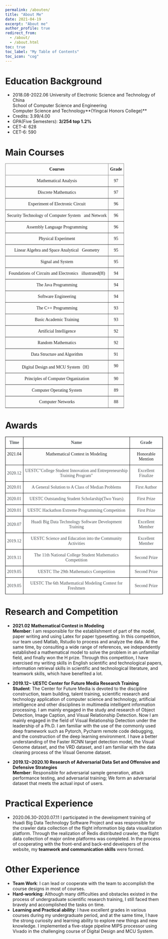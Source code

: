 ```yaml
---
permalink: /abouten/
title: "About Me"
date: 2021-04-19
excerpt: "About me"
author_profile: true
redirect_from: 
  - /about/
  - /about.html
toc: true
toc_label: "My Table of Contents"
toc_icon: "cog"
---
```


# Education Background
  
- 2018.08-2022.06  University of Electronic Science and Technology of China       
  School of Computer Science and Engineering  
  Computer Science and Technology**(Yingcai Honors College)**
- Credits: 3.99/4.00   
- GPA(Five Semesters): **3/254  top 1.2%**
- CET-4: 628     
- CET-6: 590  

# Main Courses
  
<style type="text/css">
.tg  {border-collapse:collapse;border-spacing:0;}
.tg td{border-color:black;border-style:solid;border-width:1px;font-family:Arial, sans-serif;font-size:14px;
  overflow:hidden;padding:10px 5px;word-break:normal;}
.tg th{border-color:black;border-style:solid;border-width:1px;font-family:Arial, sans-serif;font-size:14px;
  font-weight:normal;overflow:hidden;padding:10px 5px;word-break:normal;}
.tg .tg-i3dw{border-color:inherit;font-family:"Times New Roman", Times, serif !important;;text-align:center;vertical-align:top}
.tg .tg-mjfx{border-color:inherit;font-family:"Times New Roman", Times, serif !important;;font-weight:bold;text-align:center;
  vertical-align:top}
</style>
<table class="tg">
<thead>
  <tr>
    <th class="tg-mjfx">Courses</th>
    <th class="tg-mjfx">Grade</th>
  </tr>
</thead>
<tbody>
  <tr>
    <td class="tg-i3dw">Mathematical Analysis</td>
    <td class="tg-i3dw">97</td>
  </tr>
  <tr>
    <td class="tg-i3dw">Discrete Mathematics</td>
    <td class="tg-i3dw">97</td>
  </tr>
  <tr>
    <td class="tg-i3dw">Experiment of Electronic Circuit</td>
    <td class="tg-i3dw">96</td>
  </tr>
  <tr>
    <td class="tg-i3dw">Security Technology of Computer System&nbsp;&nbsp;&nbsp;and Network</td>
    <td class="tg-i3dw">96</td>
  </tr>
  <tr>
    <td class="tg-i3dw">Assembly Language Programming</td>
    <td class="tg-i3dw">96</td>
  </tr>
  <tr>
    <td class="tg-i3dw">Physical Experiment</td>
    <td class="tg-i3dw">95</td>
  </tr>
  <tr>
    <td class="tg-i3dw">Linear Algebra and Space Analytical&nbsp;&nbsp;&nbsp;Geometry</td>
    <td class="tg-i3dw">95</td>
  </tr>
  <tr>
    <td class="tg-i3dw">Signal and System</td>
    <td class="tg-i3dw">95</td>
  </tr>
  <tr>
    <td class="tg-i3dw">Foundations of Circuits and Electronics&nbsp;&nbsp;&nbsp;illustrated(H)</td>
    <td class="tg-i3dw">94</td>
  </tr>
  <tr>
    <td class="tg-i3dw">The Java Programming</td>
    <td class="tg-i3dw">94</td>
  </tr>
  <tr>
    <td class="tg-i3dw">Software Engineering</td>
    <td class="tg-i3dw">94</td>
  </tr>
  <tr>
    <td class="tg-i3dw">The C++ Programming</td>
    <td class="tg-i3dw">93</td>
  </tr>
  <tr>
    <td class="tg-i3dw">Basic Academic Training</td>
    <td class="tg-i3dw">93</td>
  </tr>
  <tr>
    <td class="tg-i3dw">Artificial Intelligence</td>
    <td class="tg-i3dw">92</td>
  </tr>
  <tr>
    <td class="tg-i3dw">Random Mathematics</td>
    <td class="tg-i3dw">92</td>
  </tr>
  <tr>
    <td class="tg-i3dw">Data Structure and Algorithm</td>
    <td class="tg-i3dw">91</td>
  </tr>
  <tr>
    <td class="tg-i3dw">Digital Design and MCU System（H）</td>
    <td class="tg-i3dw">90</td>
  </tr>
  <tr>
    <td class="tg-i3dw">Principles of Computer Organization</td>
    <td class="tg-i3dw">90</td>
  </tr>
  <tr>
    <td class="tg-i3dw">Computer Operating System</td>
    <td class="tg-i3dw">89</td>
  </tr>
  <tr>
    <td class="tg-i3dw">Computer Networks</td>
    <td class="tg-i3dw">88</td>
  </tr>
</tbody>
</table>



# Awards
  
<style type="text/css">
.tg  {border-collapse:collapse;border-spacing:0;}
.tg td{border-color:black;border-style:solid;border-width:1px;font-family:Arial, sans-serif;font-size:14px;
  overflow:hidden;padding:10px 5px;word-break:normal;}
.tg th{border-color:black;border-style:solid;border-width:1px;font-family:Arial, sans-serif;font-size:14px;
  font-weight:normal;overflow:hidden;padding:10px 5px;word-break:normal;}
.tg .tg-dbgy{background-color:#FFF;color:#494E52;font-family:"Times New Roman", Times, serif !important;;font-weight:bold;
  text-align:center;vertical-align:middle}
.tg .tg-g145{font-family:"Times New Roman", Times, serif !important;;text-align:center;vertical-align:top}
.tg .tg-e319{background-color:#FFF;color:#494E52;font-family:"Times New Roman", Times, serif !important;;text-align:center;
  vertical-align:middle}
</style>
<table class="tg">
<thead>
  <tr>
    <th class="tg-dbgy"><span style="font-weight:bold">Time</span></th>
    <th class="tg-dbgy"><span style="font-weight:bold">Name</span></th>
    <th class="tg-dbgy"><span style="font-weight:bold">Grade</span></th>
  </tr>
</thead>
<tbody>
  <tr>
    <td class="tg-g145">2021.04</td>
    <td class="tg-g145">Mathematical Contest in Modeling</td>
    <td class="tg-g145">Honorable Mention</td>
  </tr>
  <tr>
    <td class="tg-e319">2020.12</td>
    <td class="tg-e319">UESTC"College Student Innovation and Entrepreneurship Training Program"</td>
    <td class="tg-e319">Excellent Finalize</td>
  </tr>
  <tr>
    <td class="tg-e319">2020.01</td>
    <td class="tg-e319">A General Solution to A Class of Median Problems</td>
    <td class="tg-e319">First Author</td>
  </tr>
  <tr>
    <td class="tg-e319">2020.01</td>
    <td class="tg-e319">UESTC Outstanding Student Scholarship(Two Years)</td>
    <td class="tg-e319">First Prize</td>
  </tr>
  <tr>
    <td class="tg-e319">2020.01</td>
    <td class="tg-e319">UESTC Hackathon Extreme Programming Competition</td>
    <td class="tg-e319">First Prize</td>
  </tr>
  <tr>
    <td class="tg-e319">2020.07</td>
    <td class="tg-e319">Huadi Big Data Technology Software Development Training</td>
    <td class="tg-e319">Excellent Member</td>
  </tr>
  <tr>
    <td class="tg-e319">2019.12</td>
    <td class="tg-e319">UESTC Science and Education into the Community Activities</td>
    <td class="tg-e319">Excellent Member</td>
  </tr>
  <tr>
    <td class="tg-e319">2019.11</td>
    <td class="tg-e319">The 11th National College Student Mathematics Competition</td>
    <td class="tg-e319">Second Prize</td>
  </tr>
  <tr>
    <td class="tg-e319">2019.05</td>
    <td class="tg-e319">UESTC The 29th Mathematics Competition</td>
    <td class="tg-e319">Second Prize</td>
  </tr>
  <tr>
    <td class="tg-e319">2019.05</td>
    <td class="tg-e319">UESTC The 6th Mathematical Modeling Contest for Freshmen</td>
    <td class="tg-e319">Second Prize</td>
  </tr>
</tbody>
</table>

# Research and Competition
- **2021.02  Mathematical Contest in Modeling**  
  **Member**: I am responsible for the establishment of part of the model, paper writing and using Latex for paper typesetting. In this competition, our team used Matlab, Rstudio to process and analyze the data. At the same time, by consulting a wide range of references, we independently established a mathematical model to solve the problem in an unfamiliar field, and finally won the H prize. Through this competition, I have exercised my writing skills in English scientific and technological papers, information retrieval skills in scientific and technological literature, and teamwork skills, which have benefited a lot.

- **2019.12~       UESTC Center for Future Media Research Training**  
  **Student**: The Center for Future Media is devoted to the discipline construction, team building, talent training, scientific research and technology application of computer science and technology, artificial intelligence and other disciplines in multimedia intelligent information processing. I am mainly engaged in the study and research of Object Detection, Image Caption, and Visual Relationship Detection. Now I am mainly engaged in the field of Visual Relationship Detection under the leadership of a Ph.D. I am familiar with the use of the commonly used deep framework such as Pytorch, Pycharm remote code debugging, and the construction of the deep learning environment. I have a better understanding of the Faster RCNN target detection model, the Visual Genome dataset, and the VRD dataset, and I am familiar with the data cleaning process of the Visual Genome dataset. 


- **2019.12~2020.10  Research of Adversarial Data Set and Offensive and Defensive Strategies**  
	**Member**: Responsible for adversarial sample generation, attack performance testing, and adversarial training; We form an adversarial dataset that meets the actual input of users.

# Practical Experience
  
- 2020.06.30-2020.07.11 I participated in the development training of Huadi Big Data Technology Software Project and was responsible for the crawler data collection of the flight information big data visualization platform. Through the realization of Redis distributed crawler, the flight data collection of major online platforms was completed. In the process of cooperating with the front-end and back-end developers of the website, my **teamwork and communication skills** were formed. 

# Other Experience
  
- **Team Work**: I can lead or cooperate with the team to accomplish the course designs in most of courses.  
- **Hard-working**: Although many difficulties and obstacles existed in the process of undergraduate scientific research training, I still faced them bravely and accomplished the tasks on time.  
- **Learning and Practical ability**: I have excellent grades in various courses during my undergraduate period, and at the same time, I have the strong curiosity and learning ability to explore new things and new knowledge. I implemented a five-stage pipeline MIPS processor using Vivado in the challenging course of Digital Design and MCU System.